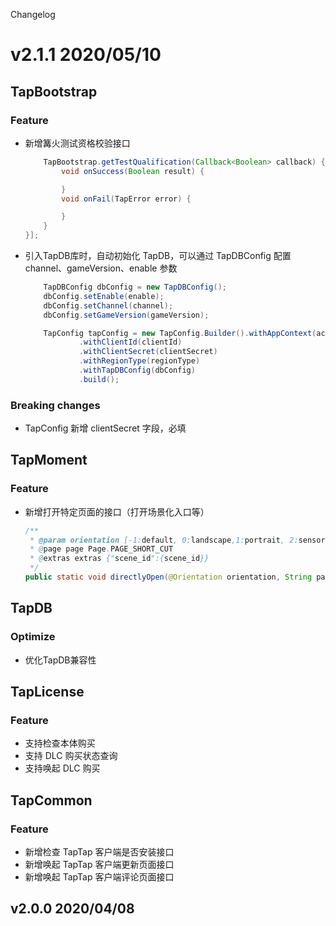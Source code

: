 Changelog
# v2.1.1 2020/05/10

## TapBootstrap
### Feature
* 新增篝火测试资格校验接口
    ``` java
        TapBootstrap.getTestQualification(Callback<Boolean> callback) {
            void onSuccess(Boolean result) {

            }
            void onFail(TapError error) {

            }
        }
    }];
    ```
* 引入TapDB库时，自动初始化 TapDB，可以通过 TapDBConfig 配置 channel、gameVersion、enable 参数
    ``` java
        TapDBConfig dbConfig = new TapDBConfig();
        dbConfig.setEnable(enable);
        dbConfig.setChannel(channel);
        dbConfig.setGameVersion(gameVersion);

        TapConfig tapConfig = new TapConfig.Builder().withAppContext(activity)
                .withClientId(clientId)
                .withClientSecret(clientSecret)
                .withRegionType(regionType)
                .withTapDBConfig(dbConfig)
                .build();
    ```

### Breaking changes
* TapConfig 新增 clientSecret 字段，必填

## TapMoment

### Feature
* 新增打开特定页面的接口（打开场景化入口等） 
    ``` java
    /**
     * @param orientation [-1:default, 0:landscape,1:portrait, 2:sensor]
     * @page page Page.PAGE_SHORT_CUT
     * @extras extras {"scene_id":{scene_id}}
     */
    public static void directlyOpen(@Orientation orientation, String page, Map<String, String> extras)
    ```

## TapDB

### Optimize
* 优化TapDB兼容性

## TapLicense
### Feature
* 支持检查本体购买
* 支持 DLC 购买状态查询
* 支持唤起 DLC 购买

## TapCommon
### Feature
* 新增检查 TapTap 客户端是否安装接口
* 新增唤起 TapTap 客户端更新页面接口
* 新增唤起 TapTap 客户端评论页面接口

## v2.0.0 2020/04/08